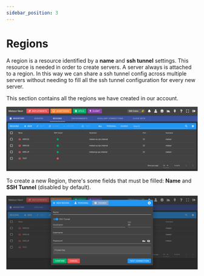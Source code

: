 ```yaml
---
sidebar_position: 3
---
```


# Regions

A region is a resource identified by a **name** and **ssh tunnel** settings. This resource is needed in order to create servers. A server always is attached to a region. In this way we can share a ssh tunnel config across multiple servers without needing to fill all the ssh tunnel configuration for every new server.

This section contains all the regions we have created in our account.

![alt text](../../../assets/inventory/regions.png "Inventory - Regions")

To create a new Region, there's some fields that must be filled: **Name** and **SSH Tunnel** (disabled by default).

![alt text](../../../assets/inventory/regions-new.png "Inventory - New Region")